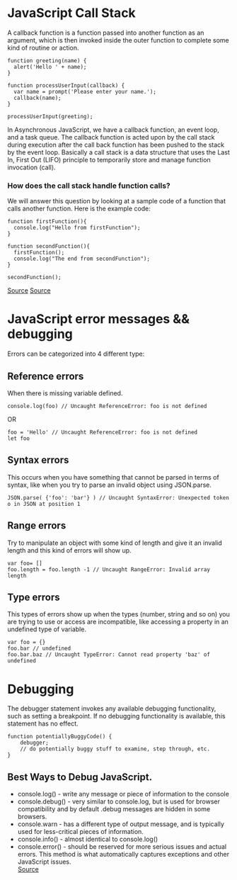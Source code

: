 # JavaScript Call Stack
A callback function is a function passed into another function as an argument, which is then invoked inside the outer function to complete some kind of routine or action.
```
function greeting(name) {
  alert('Hello ' + name);
}

function processUserInput(callback) {
  var name = prompt('Please enter your name.');
  callback(name);
}

processUserInput(greeting);
```
In Asynchronous JavaScript, we have a callback function, an event loop, and a task queue. The callback function is acted upon by the call stack during execution after the call back function has been pushed to the stack by the event loop.
Basically a call stack is a data structure that uses the Last In, First Out (LIFO) principle to temporarily store and manage function invocation (call).

### How does the call stack handle function calls?
We will answer this question by looking at a sample code of a function that calls another function. Here is the example code:
```
function firstFunction(){
  console.log("Hello from firstFunction");
}

function secondFunction(){
  firstFunction();
  console.log("The end from secondFunction");
}

secondFunction();
```
[Source](https://developer.mozilla.org/en-US/docs/Glossary/Callback_function)
[Source](https://codeburst.io/javascript-error-messages-debugging-d23f84f0ae7c)
# JavaScript error messages && debugging
Errors can be categorized into 4 different type:  

## Reference errors
When there is missing variable defined.
```
console.log(foo) // Uncaught ReferenceError: foo is not defined
```
OR
```
foo = 'Hello' // Uncaught ReferenceError: foo is not defined
let foo
```
## Syntax errors
This occurs when you have something that cannot be parsed in terms of syntax, like when you try to parse an invalid object using JSON.parse.
```
JSON.parse( {'foo': 'bar'} ) // Uncaught SyntaxError: Unexpected token o in JSON at position 1
```
## Range errors
Try to manipulate an object with some kind of length and give it an invalid length and this kind of errors will show up.
```
var foo= []
foo.length = foo.length -1 // Uncaught RangeError: Invalid array length
```
## Type errors
This types of errors show up when the types (number, string and so on) you are trying to use or access are incompatible, like accessing a property in an undefined type of variable.
```
var foo = {}
foo.bar // undefined
foo.bar.baz // Uncaught TypeError: Cannot read property 'baz' of undefined
```
# Debugging
The debugger statement invokes any available debugging functionality, such as setting a breakpoint. If no debugging functionality is available, this statement has no effect.
```
function potentiallyBuggyCode() {
    debugger;
    // do potentially buggy stuff to examine, step through, etc.
}
```
## Best Ways to Debug JavaScript.
- console.log() - write any message or piece of information to the console
- console.debug() - very similar to console.log, but is used for browser compatibility and by default .debug messages are hidden in some browsers.
- console.warn - has a different type of output message, and is typically used for less-critical pieces of information.
- console.info() - almost identical to console.log()
- console.error() - should be reserved for more serious issues and actual errors. This method is what automatically captures exceptions and other JavaScript issues.   
[Source](https://logrocket.com/for/best-ways-to-debug-javascript/?utm_source=google&utm_medium=cpc&utm_campaign=12511638884&utm_group=119875471875&utm_term=&utm_content=&gclid=EAIaIQobChMI3eKvgpyT8AIVg21vBB3npAI2EAAYAiAAEgIx1vD_BwE#utm_source=google&utm_medium=cpc&utm_campaign=12511638884&utm_group=119875471875&utm_term=&utm_content=&gclid=EAIaIQobChMI3eKvgpyT8AIVg21vBB3npAI2EAAYAiAAEgIx1vD_BwE)
